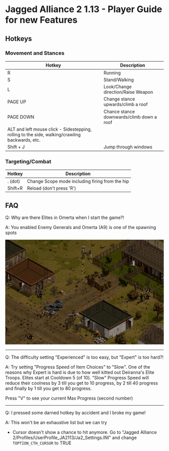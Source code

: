 # Jagged Alliance 2 1.13 - Player Guide for new Features

## Hotkeys

### Movement and Stances

| Hotkey | Description |
| --- | --- |
| R | Running |
| S | Stand/Walking |
| L | Look/Change direction/Raise Weapon |
| PAGE UP | Change stance upwards/climb a roof |
| PAGE DOWN | Chance stance downwards/climb down a roof |
| ALT and left mouse click - Sidestepping, rolling to the side, walking/crawling backwards, etc. |
| Shift + J | Jump through windows |

### Targeting/Combat

| Hotkey | Description |
| --- | --- |
| . (dot) | Change Scope mode including firing from the hip |
| Shift+R | Reload (don't press 'R') |



## FAQ

Q: Why are there Elites in Omerta when I start the game?!

A: You enabled Enemy Generals and Omerta (A9) is one of the spawning spots

![Elite Generals may drop a General in A9](./pictures/enemy_generals_A9.png)

---

Q: The difficulty setting "Experienced" is too easy, but "Expert" is too hard?!

A: Try setting "Progress Speed of Item Choices" to "Slow". One of the reasons why Expert is hard is due to how well kitted out Deiranna's Elite Troops. Elites start at Cooldown 5 (of 10). "Slow" Progress Speed will reduce their coolness by 3 till you get to 10 progress, by 2 till 40 progress and finally by 1 till you get to 80 progress. 

Press "V" to see your current Max Progress (second number)

---

Q: I pressed some darned hotkey by accident and I broke my game!

A: This won't be an exhaustive list but we can try

- Cursor doesn't show a chance to hit anymore. Go to "Jagged Alliance 2/Profiles/UserProfile_JA2113/Ja2_Settings.INI" and change `TOPTION_CTH_CURSOR` to TRUE